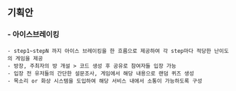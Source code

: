 ## 기획안



### - 아이스브레이킹

	- step1~stepN 까지 아이스 브레이킹을 한 흐름으로 제공하여 각 step마다 적당한 난이도의 게임을 제공
	- 방장, 주최자의 방 개설 > 코드 생성 후 공유로 참여자들 입장 가능
	- 입장 전 유저들의 간단한 설문조사, 게임에서 해당 내용으로 랜덤 퀴즈 생성
	- 목소리 or 화상 시스템을 도입하여 해당 서비스 내에서 소통이 가능하도록 구성